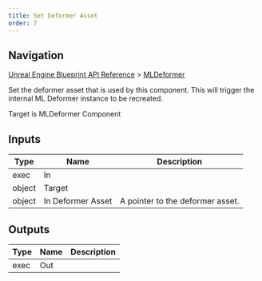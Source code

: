 ```yaml
---
title: Set Deformer Asset
order: 7
---
```

## Navigation

[Unreal Engine Blueprint API Reference](https://dev.epicgames.com/documentation/en-us/unreal-engine/BlueprintAPI) > [MLDeformer](https://dev.epicgames.com/documentation/en-us/unreal-engine/BlueprintAPI/MLDeformer)

Set the deformer asset that is used by this component.
This will trigger the internal ML Deformer instance to be recreated.

Target is MLDeformer Component

## Inputs

| Type | Name | Description |
| --- | --- | --- |
| exec | In |  |
| object | Target |  |
| object | In Deformer Asset | A pointer to the deformer asset. |

## Outputs

| Type | Name | Description |
| --- | --- | --- |
| exec | Out |  |
